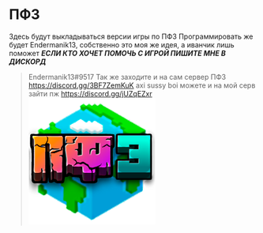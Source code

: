 # ПФ3
Здесь будут выкладываться версии игры по ПФ3 
Программировать же будет Endermanik13, собственно это моя же идея, а иванчик лишь поможет
***ЕСЛИ КТО ХОЧЕТ ПОМОЧЬ С ИГРОЙ ПИШИТЕ МНЕ В ДИСКОРД***
> Endermanik13#9517
Так же заходите и на сам сервер ПФ3
https://discord.gg/3BF7ZemKuK
> axi sussy boi
> можете и на мой серв зайти пж https://discord.gg/jUZqEZxr
![Icon](https://github.com/Endermanik13/PF3/blob/main/main%20menu.png)



